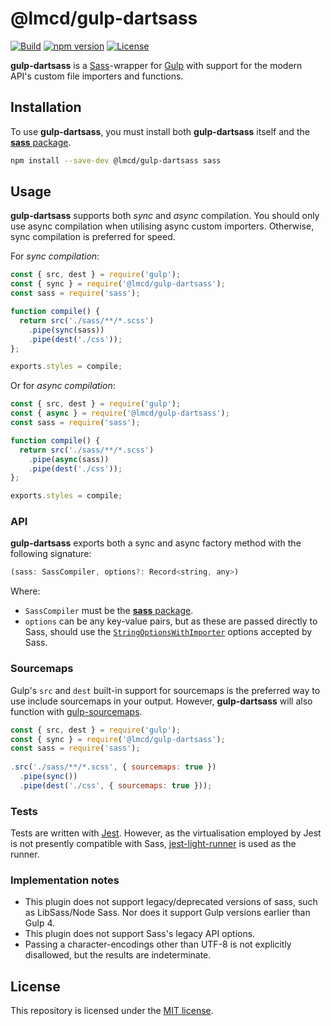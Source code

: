 # @lmcd/gulp-dartsass

[![Build](https://github.com/lachlanmcdonald/gulp-dartsass/actions/workflows/build.yml/badge.svg?branch=main)][build-link] [![npm version](https://badge.fury.io/js/%40lmcd%2Fgulp-dartsass.svg)][package-link] [![License](https://img.shields.io/badge/License-MIT-blue.svg)][license-link] 

**gulp-dartsass** is a [Sass]-wrapper for [Gulp] with support for the modern API's custom file importers and functions.

## Installation

To use **gulp-dartsass**, you must install both **gulp-dartsass** itself and the [**sass** package][sass-npm].

```sh
npm install --save-dev @lmcd/gulp-dartsass sass
```

## Usage

**gulp-dartsass** supports both _sync_ and _async_ compilation. You should only use async compilation when utilising async custom importers. Otherwise, sync compilation is preferred for speed.

For _sync compilation_:

```js
const { src, dest } = require('gulp');
const { sync } = require('@lmcd/gulp-dartsass');
const sass = require('sass');

function compile() {
  return src('./sass/**/*.scss')
    .pipe(sync(sass))
    .pipe(dest('./css'));
};

exports.styles = compile;
```

Or for _async compilation_:

```js
const { src, dest } = require('gulp');
const { async } = require('@lmcd/gulp-dartsass');
const sass = require('sass');

function compile() {
  return src('./sass/**/*.scss')
    .pipe(async(sass))
    .pipe(dest('./css'));
};

exports.styles = compile;
```

### API

**gulp-dartsass** exports both a sync and async factory method with the following signature:

```js
(sass: SassCompiler, options?: Record<string, any>)
```

Where:

- `SassCompiler` must be the [**sass** package][sass-npm].
- `options` can be any key-value pairs, but as these are passed directly to Sass, should use the [`StringOptionsWithImporter`](https://sass-lang.com/documentation/js-api/interfaces/stringoptionswithimporter/) options accepted by Sass.

### Sourcemaps

Gulp's `src` and `dest` built-in support for sourcemaps is the preferred way to use include sourcemaps in your output. However, **gulp-dartsass** will also function with [gulp-sourcemaps].

```js
const { src, dest } = require('gulp');
const { sync } = require('@lmcd/gulp-dartsass');
const sass = require('sass');
 
.src('./sass/**/*.scss', { sourcemaps: true })
  .pipe(sync())
  .pipe(dest('./css', { sourcemaps: true }));
```

### Tests

Tests are written with [Jest](https://jestjs.io/). However, as the virtualisation employed by Jest is not presently compatible with Sass, [jest-light-runner](https://github.com/nicolo-ribaudo/jest-light-runner) is used as the runner.

### Implementation notes

- This plugin does not support legacy/deprecated versions of sass, such as LibSass/Node Sass. Nor does it support Gulp versions earlier than Gulp 4.
- This plugin does not support Sass's legacy API options.
- Passing a character-encodings other than UTF-8 is not explicitly disallowed, but the results are indeterminate.

## License

This repository is licensed under the [MIT license][license-link].

[sass-npm]: https://www.npmjs.com/package/sass
[Sass]: https://sass-lang.com/
[Gulp]: https://gulpjs.com/
[gulp-sourcemaps]: https://www.npmjs.com/package/gulp-sourcemaps
[license-link]: https://github.com/lachlanmcdonald/gulp-dartsass/blob/main/LICENSE
[build-link]: https://github.com/lachlanmcdonald/gulp-dartsass/actions
[package-link]: https://www.npmjs.com/package/@lmcd/gulp-dartsass
